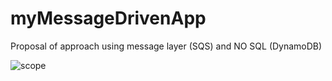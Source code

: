 # myMessageDrivenApp
Proposal of approach using message layer (SQS) and NO SQL (DynamoDB)

![scope](https://cloud.githubusercontent.com/assets/881964/17020737/2e23f6f4-4f3b-11e6-89d2-617e6cacb396.png)
